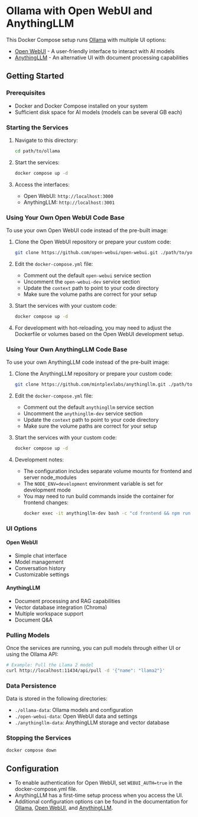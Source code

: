 # Ollama with Open WebUI and AnythingLLM

This Docker Compose setup runs [Ollama](https://ollama.ai/) with multiple UI options:
- [Open WebUI](https://github.com/open-webui/open-webui) - A user-friendly interface to interact with AI models
- [AnythingLLM](https://github.com/mintplexlabs/anythingllm) - An alternative UI with document processing capabilities

## Getting Started

### Prerequisites

- Docker and Docker Compose installed on your system
- Sufficient disk space for AI models (models can be several GB each)

### Starting the Services

1. Navigate to this directory:
   ```bash
   cd path/to/ollama
   ```

2. Start the services:
   ```bash
   docker compose up -d
   ```

3. Access the interfaces:
   - Open WebUI: `http://localhost:3000`
   - AnythingLLM: `http://localhost:3001`

### Using Your Own Open WebUI Code Base

To use your own Open WebUI code instead of the pre-built image:

1. Clone the Open WebUI repository or prepare your custom code:
   ```bash
   git clone https://github.com/open-webui/open-webui.git ./path/to/your/open-webui-code
   ```

2. Edit the `docker-compose.yml` file:
   - Comment out the default `open-webui` service section
   - Uncomment the `open-webui-dev` service section
   - Update the `context` path to point to your code directory
   - Make sure the volume paths are correct for your setup

3. Start the services with your custom code:
   ```bash
   docker compose up -d
   ```

4. For development with hot-reloading, you may need to adjust the Dockerfile or volumes based on the Open WebUI development setup.

### Using Your Own AnythingLLM Code Base

To use your own AnythingLLM code instead of the pre-built image:

1. Clone the AnythingLLM repository or prepare your custom code:
   ```bash
   git clone https://github.com/mintplexlabs/anythingllm.git ./path/to/your/anythingllm-code
   ```

2. Edit the `docker-compose.yml` file:
   - Comment out the default `anythingllm` service section
   - Uncomment the `anythingllm-dev` service section
   - Update the `context` path to point to your code directory
   - Make sure the volume paths are correct for your setup

3. Start the services with your custom code:
   ```bash
   docker compose up -d
   ```

4. Development notes:
   - The configuration includes separate volume mounts for frontend and server node_modules
   - The `NODE_ENV=development` environment variable is set for development mode
   - You may need to run build commands inside the container for frontend changes:
     ```bash
     docker exec -it anythingllm-dev bash -c "cd frontend && npm run build"
     ```

### UI Options

#### Open WebUI
- Simple chat interface
- Model management
- Conversation history
- Customizable settings

#### AnythingLLM
- Document processing and RAG capabilities
- Vector database integration (Chroma)
- Multiple workspace support
- Document Q&A

### Pulling Models

Once the services are running, you can pull models through either UI or using the Ollama API:

```bash
# Example: Pull the Llama 2 model
curl http://localhost:11434/api/pull -d '{"name": "llama2"}'
```

### Data Persistence

Data is stored in the following directories:
- `./ollama-data`: Ollama models and configuration
- `./open-webui-data`: Open WebUI data and settings
- `./anythingllm-data`: AnythingLLM storage and vector database

### Stopping the Services

```bash
docker compose down
```

## Configuration

- To enable authentication for Open WebUI, set `WEBUI_AUTH=true` in the docker-compose.yml file.
- AnythingLLM has a first-time setup process when you access the UI.
- Additional configuration options can be found in the documentation for [Ollama](https://github.com/ollama/ollama), [Open WebUI](https://github.com/open-webui/open-webui), and [AnythingLLM](https://github.com/mintplexlabs/anythingllm). 
